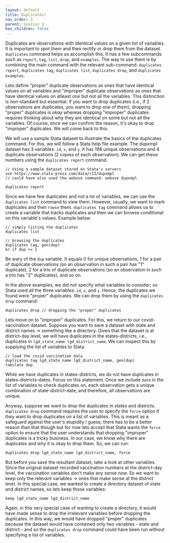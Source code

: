 ```yaml
---
layout: default
title: Duplicates!
nav_order: 3
parent: Session 3
has_children: false
---
```


Duplicates are observations with identical values on a given list of variables. It is important to spot them and then rectify or drop them from the dataset. ``duplicates`` command helps us accomplish this. It has a few subcommands such as ``report``, ``tag``, ``list``, ``drop``, and ``examples``. The way to use them is by combining the main command with the relevant sub-command: ``duplicates report``, ``duplicates tag``, ``duplicates list``, ``duplicates drop``, and ``duplicates examples``. 

Lets define "proper" duplicate observations as ones that have identical values on all variables and "improper" duplicate observations as ones that have identical values on atleast one but not all the variables. This distinction is non-standard but essential: if you want to drop duplicates (i.e., if 2 observations are duplicates, you want to drop one of them), dropping "proper" duplicates is _okay_ whereas dropping "improper" duplicates requires thinking about why they are identical on some but not all the variables. Of course, once we can confirm the reason, it's okay to drop "improper" duplicates. We will come back to this.

We will use a sample Stata dataset to illustrate the basics of the duplicates command. For this, we will follow a Stata help file example. The dupxmpl dataset has 3 variables: ``id``, ``x``, and ``y``. It has 198 unique observations and 4 duplicate observations (2 copies of each observation). We can get these numbers using the ``duplicates report`` command.

```
// Using a sample dataset stored on Stata's servers
use https://www.stata-press.com/data/r13/dupxmpl 
// could have also used the webuse command: webuse dupxmpl

duplicates report 
```

Since we have few duplicates and not a lot of variables, we can use the ``duplicates list`` command to view them. However, usually, we want to mark duplicates and then ``rowse`` them. ``duplicates tag`` command allows us to create a variable that tracks duplicates and then we can browse conditional on this variable's values. Example below:

```
// simply listing the duplicates
duplicates list 

// browsing the duplicates
duplicates tag, gen(dup)
br if dup >= 1 
```

Be wary of the ``dup`` variable. It equals 0 for unique observations, 1 for a pair of duplicate observations (so an observation in such a pair has "1" duplicate), 2 for a trio of duplicate observations (so an observation in such a trio has "2" duplicates), and so on.

In the above examples, we did not specify what variables to consider; so Stata used all the three variables: ``id``, ``x``, and ``y``. Hence, the duplicates we found were "proper" duplicates. We can drop them by using the ``duplicates drop`` command:

```
duplicates drop // dropping the "proper" duplicates
```

Lets move on to "improper" duplicates. For this, we return to our covid-vaccination dataset. Suppose you want to save a dataset with state and district names -> something like a directory. Given that the dataset is at district-day level, we will have duplicates in the states-districts, i.e., duplicates in ``lgd_state_name lgd_district_name``. We can inspect this by supplying the list of variables to Stata.

```
// load the covid vaccination data
duplicates tag lgd_state_name lgd_district_name, gen(dup) 
tabulate dup
```

While we have duplicates in states-districts, we do not have duplicates in states-districts-dates. Focus on this statement. Once we include ``date`` in the list of variables to check duplicates on, each observation gets a unique combination of state-district-date, and therefore, all observations are unique. 

Anyway, suppose we want to drop the duplicates in states and districts. ``duplicates drop`` command requires the user to specify the ``force`` option if they want to drop duplicates on a list of variables. This is meant as a safeguard against the user's stupidity I guess; there has to be a better reason than that though but for now lets accept that Stata wants the ``force`` option to ensure that the user understands that dropping "improper" duplicates is a tricky business. In our case, we know why there are duplicates and why it is okay to drop them. So, we can run:

```
duplicates drop lgd_state_name lgd_district_name, force

```

But before you save the resultant dataset, take a look at other variables. Since the original dataset recorded vaccination numbers at the district-day level, the vaccination variables don't make any sense now. So we want to keep only the relevant variables -> ones that make sense at the district level. In this special case, we wanted to create a directory dataset of state and district names, so lets keep those variables:

```
keep lgd_state_name lgd_district_name

```

Again, in this very special case of wanting to create a directory, it would have made sense to drop the irrelevant variables before dropping the duplicates. In this way, we would have dropped "proper" duplicates because the dataset would have contained only two variables - state and district - and so the ``duplicates drop`` command could have been run without specifying a list of variables.
